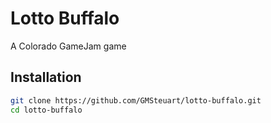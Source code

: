 # Lotto Buffalo

A Colorado GameJam game

## Installation

```bash
git clone https://github.com/GMSteuart/lotto-buffalo.git
cd lotto-buffalo
```
